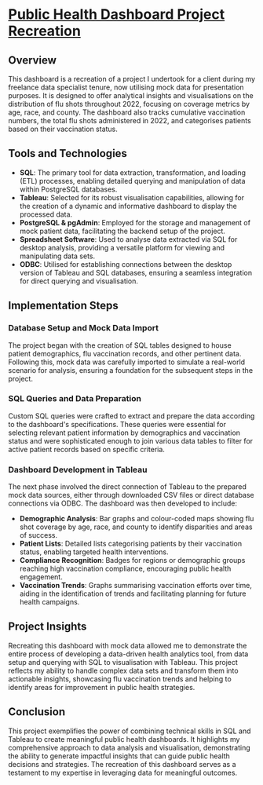 # [Public Health Dashboard Project Recreation](https://public.tableau.com/views/FluShotDashboard_17051720474710/Dashboard1?:language=en-US&:sid=&:display_count=n&:origin=viz_share_link)

## Overview

This dashboard is a recreation of a project I undertook for a client during my freelance data specialist tenure, now utilising mock data for presentation purposes. It is designed to offer analytical insights and visualisations on the distribution of flu shots throughout 2022, focusing on coverage metrics by age, race, and county. The dashboard also tracks cumulative vaccination numbers, the total flu shots administered in 2022, and categorises patients based on their vaccination status.

## Tools and Technologies

- **SQL**: The primary tool for data extraction, transformation, and loading (ETL) processes, enabling detailed querying and manipulation of data within PostgreSQL databases.
- **Tableau**: Selected for its robust visualisation capabilities, allowing for the creation of a dynamic and informative dashboard to display the processed data.
- **PostgreSQL & pgAdmin**: Employed for the storage and management of mock patient data, facilitating the backend setup of the project.
- **Spreadsheet Software**: Used to analyse data extracted via SQL for desktop analysis, providing a versatile platform for viewing and manipulating data sets.
- **ODBC**: Utilised for establishing connections between the desktop version of Tableau and SQL databases, ensuring a seamless integration for direct querying and visualisation.

## Implementation Steps

### Database Setup and Mock Data Import

The project began with the creation of SQL tables designed to house patient demographics, flu vaccination records, and other pertinent data. Following this, mock data was carefully imported to simulate a real-world scenario for analysis, ensuring a foundation for the subsequent steps in the project.

### SQL Queries and Data Preparation

Custom SQL queries were crafted to extract and prepare the data according to the dashboard's specifications. These queries were essential for selecting relevant patient information by demographics and vaccination status and were sophisticated enough to join various data tables to filter for active patient records based on specific criteria.

### Dashboard Development in Tableau

The next phase involved the direct connection of Tableau to the prepared mock data sources, either through downloaded CSV files or direct database connections via ODBC. The dashboard was then developed to include:

- **Demographic Analysis**: Bar graphs and colour-coded maps showing flu shot coverage by age, race, and county to identify disparities and areas of success.
- **Patient Lists**: Detailed lists categorising patients by their vaccination status, enabling targeted health interventions.
- **Compliance Recognition**: Badges for regions or demographic groups reaching high vaccination compliance, encouraging public health engagement.
- **Vaccination Trends**: Graphs summarising vaccination efforts over time, aiding in the identification of trends and facilitating planning for future health campaigns.

## Project Insights

Recreating this dashboard with mock data allowed me to demonstrate the entire process of developing a data-driven health analytics tool, from data setup and querying with SQL to visualisation with Tableau. This project reflects my ability to handle complex data sets and transform them into actionable insights, showcasing flu vaccination trends and helping to identify areas for improvement in public health strategies.

## Conclusion

This project exemplifies the power of combining technical skills in SQL and Tableau to create meaningful public health dashboards. It highlights my comprehensive approach to data analysis and visualisation, demonstrating the ability to generate impactful insights that can guide public health decisions and strategies. The recreation of this dashboard serves as a testament to my expertise in leveraging data for meaningful outcomes.
